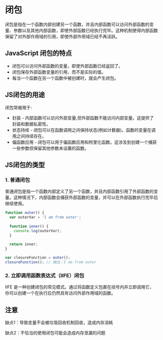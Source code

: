 # 闭包

闭包是指在一个函数内部创建另一个函数，并且内部函数可以访问外部函数的变量、参数以及其他内部函数，即使外部函数已经执行完毕。这种机制使得内部函数保留了对外部作用域的引用，即使外部作用域已经不再活跃。

## JavaScript 闭包的特点
- 闭包可以访问外部函数的变量，即使外部函数已经返回了。
- 闭包保存外部函数变量的引用，而不是实际的值。
- 每当一个函数在另一个函数中被创建时，就会产生闭包。

## JS闭包的用途

闭包常被用于:

- 封装 - 内部函数可以访问外部变量,但外部函数不能访问内部变量。这提供了封装和数据私密性。
- 状态持续 - 闭包可以在函数调用之间保持状态(例如计数器)。函数的变量在调用之间持续存在。
- 偏函数应用 - 闭包可以用于偏函数应用和柯里化函数。这涉及到创建一个捕获一些参数但保留其他参数未设置的函数。

## JS闭包的类型

### 1. 普通闭包
普通闭包是指一个函数内部定义了另一个函数，并且内部函数引用了外部函数的变量。这种情况下，内部函数会捕获外部函数的变量，并可以在外部函数执行完毕后继续使用。

```javascript
function outer() {
  var outerVar = 'I am from outer';
  
  function inner() {
    console.log(outerVar);
  }
  
  return inner;
}

var closureFunction = outer();
closureFunction(); // 输出：I am from outer
```

### 2. 立即调用函数表达式（IIFE）闭包
IIFE 是一种创建闭包的常见模式。通过将函数定义包裹在括号内并立即调用它，你可以创建一个在执行后仍然具有访问外部作用域的函数。


## 注意
缺点1：导致变量不会被垃圾回收机制回收，造成内存消耗

缺点2：不恰当的使用闭包可能会造成内存泄漏的问题

